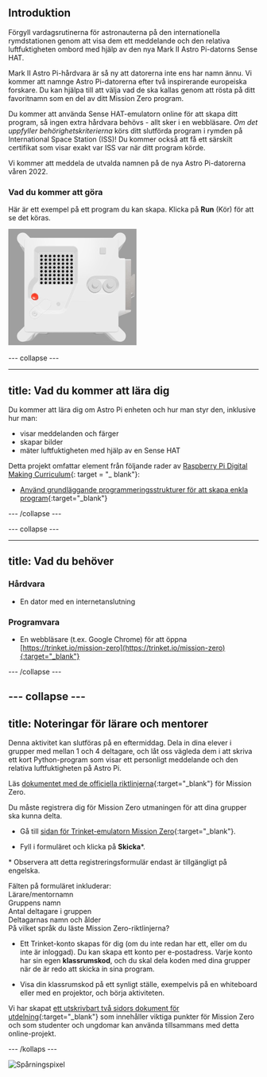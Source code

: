 ## Introduktion

Förgyll vardagsrutinerna för astronauterna på den internationella rymdstationen genom att visa dem ett meddelande och den relativa luftfuktigheten ombord med hjälp av den nya Mark II Astro Pi-datorns Sense HAT.

Mark II Astro Pi-hårdvara är så ny att datorerna inte ens har namn ännu. Vi kommer att namnge Astro Pi-datorerna efter två inspirerande europeiska forskare. Du kan hjälpa till att välja vad de ska kallas genom att rösta på ditt favoritnamn som en del av ditt Mission Zero program.

Du kommer att använda Sense HAT-emulatorn online för att skapa ditt program, så ingen extra hårdvara behövs - allt sker i en webbläsare. *Om det uppfyller behörighetskriterierna* körs ditt slutförda program i rymden på International Space Station (ISS)! Du kommer också att få ett särskilt certifikat som visar exakt var ISS var när ditt program körde.

Vi kommer att meddela de utvalda namnen på de nya Astro Pi-datorerna våren 2022.


### Vad du kommer att göra

Här är ett exempel på ett program du kan skapa. Klicka på **Run** (Kör) för att se det köras.

![Trinket Sense HAT-emulatorn som kör ett exempelprogram som bläddrar igenom luftfuktighetsvärdet över LED-matrisen och sedan visar en bild av en fisk](images/M0_4.gif)


--- collapse ---



---
title: Vad du kommer att lära dig
---

Du kommer att lära dig om Astro Pi enheten och hur man styr den, inklusive hur man:
+ visar meddelanden och färger
+ skapar bilder
+ mäter luftfuktigheten med hjälp av en Sense HAT

Detta projekt omfattar element från följande rader av [Raspberry Pi Digital Making Curriculum](http://rpf.io/curriculum){: target = "_ blank"}:

+ [Använd grundläggande programmeringsstrukturer för att skapa enkla program](https://curriculum.raspberrypi.org/programming/creator/){:target="_blank"}

--- /collapse ---

--- collapse ---

---
title: Vad du behöver
---

### Hårdvara

+ En dator med en internetanslutning

### Programvara

+ En webbläsare (t.ex. Google Chrome) för att öppna [https://trinket.io/mission-zero](https://trinket.io/mission-zero){:target="_blank"}

--- /collapse ---

--- collapse ---
---
title: Noteringar för lärare och mentorer
---


Denna aktivitet kan slutföras på en eftermiddag. Dela in dina elever i grupper med mellan 1 och 4 deltagare, och låt oss vägleda dem i att skriva ett kort Python-program som visar ett personligt meddelande och den relativa luftfuktigheten på Astro Pi.

Läs [dokumentet med de officiella riktlinjerna](https://astro-pi.org/wp-content/uploads/2018/09/Astro_Pi_Mission_Zero_Guidelines_2018_19_V12_pages.pdf){:target="_blank"} för Mission Zero.

Du måste registrera dig för Mission Zero utmaningen för att dina grupper ska kunna delta.

+ Gå till [sidan för Trinket-emulatorn Mission Zero](https://trinket.io/mission-zero){:target="_blank"}.

+ Fyll i formuläret och klicka på **Skicka**\*.

\* Observera att detta registreringsformulär endast är tillgängligt på engelska.

Fälten på formuläret inkluderar:  
Lärare/mentornamn   
Gruppens namn  
Antal deltagare i gruppen  
Deltagarnas namn och ålder  
På vilket språk du läste Mission Zero-riktlinjerna?

+ Ett Trinket-konto skapas för dig (om du inte redan har ett, eller om du inte är inloggad). Du kan skapa ett konto per e-postadress. Varje konto har sin egen **klassrumskod**, och du skal dela koden med dina grupper när de är redo att skicka in sina program.

+ Visa din klassrumskod på ett synligt ställe, exempelvis på en whiteboard eller med en projektor, och börja aktiviteten.

 Vi har skapat [ett utskrivbart två sidors dokument för utdelning](https://astro-pi.org/astro_pi_mission_zero_project_print_out_v10_print/){:target="_blank"} som innehåller viktiga punkter för Mission Zero och som studenter och ungdomar kan använda tillsammans med detta online-projekt.

--- /kollaps ---

![Spårningspixel](https://code.org/api/hour/begin_raspberrypi_astropi.png)

